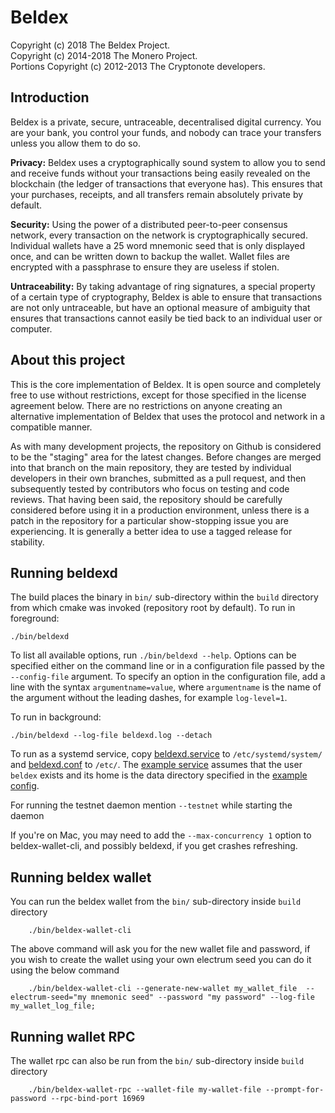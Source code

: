 # Beldex

Copyright (c) 2018 The Beldex Project.   
Copyright (c) 2014-2018 The Monero Project.   
Portions Copyright (c) 2012-2013 The Cryptonote developers.

## Introduction

Beldex is a private, secure, untraceable, decentralised digital currency. You are your bank, you control your funds, and nobody can trace your transfers unless you allow them to do so.

**Privacy:** Beldex uses a cryptographically sound system to allow you to send and receive funds without your transactions being easily revealed on the blockchain (the ledger of transactions that everyone has). This ensures that your purchases, receipts, and all transfers remain absolutely private by default.

**Security:** Using the power of a distributed peer-to-peer consensus network, every transaction on the network is cryptographically secured. Individual wallets have a 25 word mnemonic seed that is only displayed once, and can be written down to backup the wallet. Wallet files are encrypted with a passphrase to ensure they are useless if stolen.

**Untraceability:** By taking advantage of ring signatures, a special property of a certain type of cryptography, Beldex is able to ensure that transactions are not only untraceable, but have an optional measure of ambiguity that ensures that transactions cannot easily be tied back to an individual user or computer.

## About this project

This is the core implementation of Beldex. It is open source and completely free to use without restrictions, except for those specified in the license agreement below. There are no restrictions on anyone creating an alternative implementation of Beldex that uses the protocol and network in a compatible manner.

As with many development projects, the repository on Github is considered to be the "staging" area for the latest changes. Before changes are merged into that branch on the main repository, they are tested by individual developers in their own branches, submitted as a pull request, and then subsequently tested by contributors who focus on testing and code reviews. That having been said, the repository should be carefully considered before using it in a production environment, unless there is a patch in the repository for a particular show-stopping issue you are experiencing. It is generally a better idea to use a tagged release for stability.

## Running beldexd

The build places the binary in `bin/` sub-directory within the `build` directory
from which cmake was invoked (repository root by default). To run in
foreground:

    ./bin/beldexd

To list all available options, run `./bin/beldexd --help`.  Options can be
specified either on the command line or in a configuration file passed by the
`--config-file` argument.  To specify an option in the configuration file, add
a line with the syntax `argumentname=value`, where `argumentname` is the name
of the argument without the leading dashes, for example `log-level=1`.

To run in background:

    ./bin/beldexd --log-file beldexd.log --detach

To run as a systemd service, copy
[beldexd.service](utils/systemd/beldexd.service) to `/etc/systemd/system/` and
[beldexd.conf](utils/conf/beldexd.conf) to `/etc/`. The [example
service](utils/systemd/beldexd.service) assumes that the user `beldex` exists
and its home is the data directory specified in the [example
config](utils/conf/beldexd.conf).

For running the testnet daemon mention `--testnet` while starting the daemon

If you're on Mac, you may need to add the `--max-concurrency 1` option to
beldex-wallet-cli, and possibly beldexd, if you get crashes refreshing.

## Running beldex wallet
You can run the beldex wallet from the `bin/` sub-directory inside `build` directory

        ./bin/beldex-wallet-cli
The above command will ask you for the new wallet file and password, if you wish to create the wallet using your own electrum seed you can do it using the below command

        ./bin/beldex-wallet-cli --generate-new-wallet my_wallet_file  --electrum-seed="my mnemonic seed" --password "my password" --log-file my_wallet_log_file;    

## Running wallet RPC
The wallet rpc can also be run from the `bin/` sub-directory inside `build` directory

        ./bin/beldex-wallet-rpc --wallet-file my-wallet-file --prompt-for-password --rpc-bind-port 16969    



